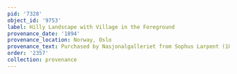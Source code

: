 ```yaml
---
pid: '7328'
object_id: '9753'
label: Hilly Landscape with Village in the Foreground
provenance_date: '1894'
provenance_location: Norway, Oslo
provenance_text: Purchased by Nasjonalgalleriet from Sophus Larpent (1838-1911)
order: '2357'
collection: provenance
---
```

